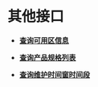 # 其他接口<a name="dcs-zh-api-180423046"></a>

-   **[查询可用区信息](查询可用区信息.md)**  

-   **[查询产品规格列表](查询产品规格列表.md)**  

-   **[查询维护时间窗时间段](查询维护时间窗时间段.md)**  


